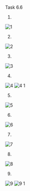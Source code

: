 Task 6.6

1.
![1](https://user-images.githubusercontent.com/58468159/74269235-d9147200-4d11-11ea-8305-29fef047723e.jpg)

2.
![2](https://user-images.githubusercontent.com/58468159/74269236-d9147200-4d11-11ea-955b-c4f9805e5d38.jpg)

3.
![3](https://user-images.githubusercontent.com/58468159/74269238-d9ad0880-4d11-11ea-8428-abc8a2acc997.jpg)

4.
![4](https://user-images.githubusercontent.com/58468159/74269227-d87bdb80-4d11-11ea-8b37-07a7fd06d3e7.jpg)
![4 1](https://user-images.githubusercontent.com/58468159/74269240-d9ad0880-4d11-11ea-9e97-0ae362c66ded.jpg)

5.
![5](https://user-images.githubusercontent.com/58468159/74269228-d87bdb80-4d11-11ea-95f2-300eb809fe94.jpg)

6.
![6](https://user-images.githubusercontent.com/58468159/74269230-d87bdb80-4d11-11ea-8bc1-62942a3f17aa.jpg)

7.
![7](https://user-images.githubusercontent.com/58468159/74269231-d87bdb80-4d11-11ea-965c-c671267a6251.jpg)

8.
![8](https://user-images.githubusercontent.com/58468159/74269232-d9147200-4d11-11ea-94a0-19509c61acfd.jpg)

9.
![9](https://user-images.githubusercontent.com/58468159/74269234-d9147200-4d11-11ea-9fa5-f8b46afce422.jpg)
![9 1](https://user-images.githubusercontent.com/58468159/74269233-d9147200-4d11-11ea-841f-42fbd3b65c80.jpg)

